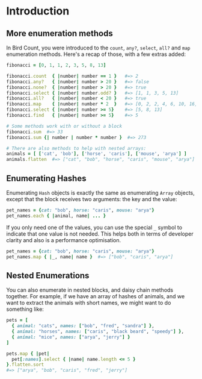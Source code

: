 # Introduction

## More enumeration methods

In Bird Count, you were introduced to the `count`, `any?`, `select`, `all?` and `map` enumeration methods.
Here's a recap of those, with a few extras added:

```ruby
fibonacci = [0, 1, 1, 2, 3, 5, 8, 13]

fibonacci.count  { |number| number == 1 }   #=> 2
fibonacci.any?   { |number| number > 20 }   #=> false
fibonacci.none?  { |number| number > 20 }   #=> true
fibonacci.select { |number| number.odd? }   #=> [1, 1, 3, 5, 13]
fibonacci.all?   { |number| number < 20 }   #=> true
fibonacci.map    { |number| number * 2  }   #=> [0, 2, 2, 4, 6, 10, 16, 26]
fibonacci.select { |number| number >= 5}    #=> [5, 8, 13]
fibonacci.find   { |number| number >= 5}    #=> 5

# Some methods work with or without a block
fibonacci.sum  #=> 33
fibonacci.sum {| number | number * number }  #=> 273

# There are also methods to help with nested arrays:
animals = [ ['cat', 'bob'], ['horse', 'caris'], ['mouse', 'arya'] ]
animals.flatten  #=> ["cat", "bob", "horse", "caris", "mouse", "arya"]
```

## Enumerating Hashes

Enumerating `Hash` objects is exactly the same as enumerating `Array` objects, except that the block receives two arguments: the key and the value:

```ruby
pet_names = {cat: "bob", horse: "caris", mouse: "arya"}
pet_names.each { |animal, name| ... }
```

If you only need one of the values, you can use the special `_` symbol to indicate that one value is not needed.
This helps both in terms of developer clarity and also is a performance optimisation.

```ruby
pet_names = {cat: "bob", horse: "caris", mouse: "arya"}
pet_names.map { |_, name| name }  #=> ["bob", "caris", "arya"]
```

## Nested Enumerations

You can also enumerate in nested blocks, and daisy chain methods together.
For example, if we have an array of hashes of animals, and we want to extract the animals with short names, we might want to do something like:

```ruby
pets = [
  { animal: "cats", names: ["bob", "fred", "sandra"] },
  { animal: "horses", names: ["caris", "black beard", "speedy"] },
  { animal: "mice", names: ["arya", "jerry"] }
]

pets.map { |pet|
  pet[:names].select { |name| name.length <= 5 }
}.flatten.sort
#=> ["arya", "bob", "caris", "fred", "jerry"]
```
